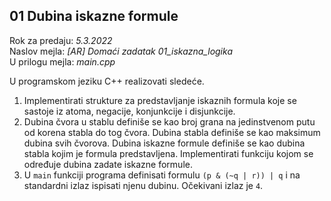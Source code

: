 ## 01 Dubina iskazne formule

Rok za predaju:  *5.3.2022* \
Naslov mejla:    *[AR] Domaći zadatak 01_iskazna_logika* \
U prilogu mejla: *main.cpp*

U programskom jeziku C++ realizovati sledeće.

1. Implementirati strukture za predstavljanje iskaznih formula koje se sastoje
iz atoma, negacije, konjunkcije i disjunkcije.
1. Dubina čvora u stablu definiše se kao broj grana na jedinstvenom putu od
korena stabla do tog čvora. Dubina stabla definiše se kao maksimum dubina svih
čvorova. Dubina iskazne formule definiše se kao dubina stabla kojim je formula
predstavljena. Implementirati funkciju kojom se određuje dubina zadate iskazne
formule.
1. U `main` funkciji programa definisati formulu `(p & (~q | r)) | q` i na
standardni izlaz ispisati njenu dubinu. Očekivani izlaz je `4`.
